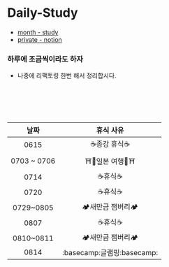 # Daily-Study
- [month - study](https://github.com/selab-hs/selab-month-study-3)
- [private - notion](https://www.notion.so/267b082e2c944a0ea784bb8d715a0bf4?v=db31477af41b48c08964716563755bbb)


### 하루에 조금씩이라도 하자
- 나중에 리팩토링 한번 해서 정리합시다.


<br><br><br><br>

| 날짜 | 휴식 사유|
|:---:|:---:|
|0615|☕종강 휴식☕|
|0703 ~ 0706|⛩️🗻일본 여행🗻⛩️|
|0714|☕휴식☕|
|0720|☕휴식☕|
|0729~0805|🏕️새만금 잼버리🏕️|
|0807|☕휴식☕|
|0810~0811|🏕️새만금 잼버리🏕️|
|0814|:basecamp:글램핑:basecamp:|
